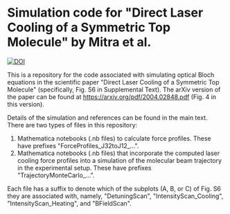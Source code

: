 # Simulation code for "Direct Laser Cooling of a Symmetric Top Molecule" by Mitra et al.
[![DOI](https://zenodo.org/badge/272850819.svg)](https://zenodo.org/badge/latestdoi/272850819)

This is a repository for the code associated with simulating optical Bloch equations in the scientific paper "Direct Laser Cooling of a Symmetric Top Molecule" (specifically, Fig. S6 in Supplemental Text). The arXiv version of the paper can be found at https://arxiv.org/pdf/2004.02848.pdf (Fig. 4 in this version).

Details of the simulation and references can be found in the main text. There are two types of files in this repository:

1. Mathematica notebooks (.nb files) to calculate force profiles. These have prefixes "ForceProfiles_J32toJ12_...".
2. Mathematica notebooks (.nb files) that incorporate the computed laser cooling force profiles into a simulation of the molecular beam trajectory in the experimental setup. These have prefixes "TrajectoryMonteCarlo_...".

Each file has a suffix to denote which of the subplots (A, B, or C) of Fig. S6 they are associated with, namely, "DetuningScan", "IntensityScan_Cooling", "IntensityScan_Heating", and "BFieldScan".
